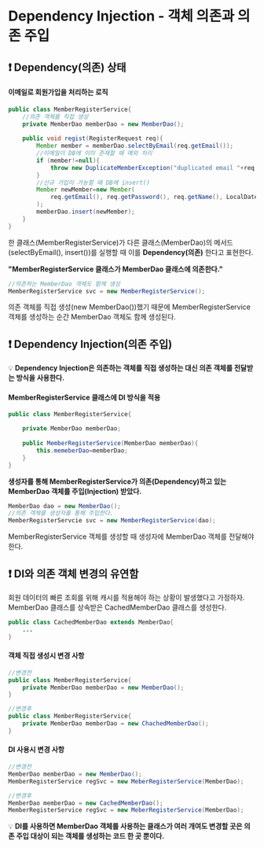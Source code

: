 # Dependency Injection - 객체 의존과 의존 주입
## ❗ Dependency(의존) 상태
#### 이메일로 회원가입을 처리하는 로직
```java
public class MemberRegisterService{
	//의존 객체를 직접 생성
	private MemberDao memberDao = new MemberDao();
    
    public void regist(RegisterRequest req){
    	Member member = memberDao.selectByEmail(req.getEmail());
        //이메일이 DB에 이미 존재할 때 예외 처리
        if (member!=null){
        	throw new DuplicateMemberException("duplicated email "+req.getEmail());
		}
        //신규 가입이 가능할 때 DB에 insert()
        Member newMember=new Member(
        	req.getEmail(), req.getPassword(), req.getName(), LocalDateTime.now()
        );
        memberDao.insert(newMember);
    }
}
```
한 클래스(MemberRegisterService)가 다른 클래스(MemberDao)의 메서드(selectByEmail(), insert())를 실행할 때 이를 **Dependency(의존)** 한다고 표현한다.

__"MemberRegisterService 클래스가 MemberDao 클래스에 의존한다."__


~~~java
//의존하는 MemberDao 객체도 함께 생성
MemberRegisterService svc = new MemberRegisterService();
~~~
의존 객체를 직접 생성(new MemberDao())했기 때문에 MemberRegisterService 객체를 생성하는 순간 MemberDao 객체도 함께 생성된다.

  

## ❗ Dependency Injection(의존 주입)
💡 **Dependency Injection은 의존하는 객체를 직접 생성하는 대신 의존 객체를 전달받는 방식을 사용한다.**

#### MemberRegisterService 클래스에 DI 방식을 적용
```java
public class MemberRegisterService{

	private MemberDao memberDao; 
 
    public MemberRegisterService(MemberDao memberDao){
		this.memeberDao=memberDao;
	}
}
```

**생성자를 통해 MemberRegisterService가 의존(Dependency)하고 있는 MemberDao 객체를 주입(Injection) 받았다.**

```java
MemberDao dao = new MemberDao();
//의존 객체를 생성자를 통해 주입한다.
MemberRegisterServcie svc = new MemberRegisterService(dao);
```
MemberRegisterService 객체를 생성할 때 생성자에 MemberDao 객체를 전달해야 한다.


## ❗ DI와 의존 객체 변경의 유연함
회원 데이터의 빠른 조회를 위해 캐시를 적용해야 하는 상황이 발생했다고 가정하자. MemberDao 클래스를 상속받은 CachedMemberDao 클래스를 생성한다.
```java
public class CachedMemberDao extends MemberDao{
	...
}
``` 
#### 객체 직접 생성시 변경 사항
```java 
//변경전
public class MemberRegisterService{
	private MemberDao memberDao = new MemberDao();
}

//변경후
public class MemberRegisterService{
	private MemberDao memberDao = new ChachedMemberDao();
}
```

#### DI 사용시 변경 사항
```java 
//변경전
MemberDao memberDao = new MemberDao();
MemberRegisterService regSvc = new MeberRegisterService(MemberDao);

//변경후
MemberDao memberDao = new CachedMemberDao();
MemberRegisterService regSvc = new MeberRegisterService(MemberDao);
```
💡 **DI를 사용하면 MemberDao 객체를 사용하는 클래스가 여러 개여도 변경할 곳은 의존 주입 대상이 되는 객체를 생성하는 코드 한 곳 뿐이다.**